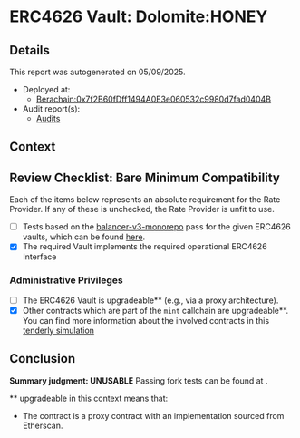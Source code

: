 
# ERC4626 Vault: Dolomite:HONEY

## Details
This report was autogenerated on 05/09/2025.

- Deployed at:
    - [Berachain:0x7f2B60fDff1494A0E3e060532c9980d7fad0404B](https://berascan.com/address/0x7f2B60fDff1494A0E3e060532c9980d7fad0404B)
- Audit report(s):
    - [Audits]()

## Context


## Review Checklist: Bare Minimum Compatibility
Each of the items below represents an absolute requirement for the Rate Provider. If any of these is unchecked, the Rate Provider is unfit to use.

- [ ] Tests based on the [balancer-v3-monorepo](https://github.com/balancer/balancer-v3-monorepo/tree/main/pkg/vault/test/foundry/fork) pass for the given ERC4626 vaults, which can be found [here](https://github.com/balancer/balancer-v3-erc4626-tests/tree/main/test).
- [x] The required Vault implements the required operational ERC4626 Interface

### Administrative Privileges
- [ ] The ERC4626 Vault is upgradeable** (e.g., via a proxy architecture).
- [x] Other contracts which are part of the `mint` callchain are upgradeable**. You can find more information
   about the involved contracts in this [tenderly simulation](https://www.tdly.co/shared/simulation/c2618f13-ce75-47ba-ae74-204c4b0fc225)

## Conclusion
**Summary judgment: UNUSABLE**
Passing fork tests can be found at .

** upgradeable in this context means that:
- The contract is a proxy contract with an implementation sourced from Etherscan.
    
